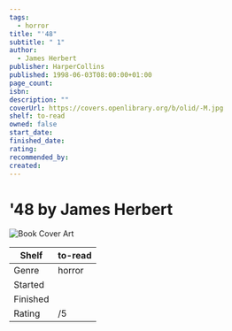 ```yaml
---
tags:
  - horror
title: "'48"
subtitle: " 1"
author:
  - James Herbert
publisher: HarperCollins
published: 1998-06-03T08:00:00+01:00
page_count: 
isbn: 
description: ""
coverUrl: https://covers.openlibrary.org/b/olid/-M.jpg
shelf: to-read
owned: false
start_date: 
finished_date: 
rating: 
recommended_by: 
created: 
---
```


# '48 by James Herbert

![Book Cover Art](https://covers.openlibrary.org/b/olid/-M.jpg)

| Shelf | to-read |
| --- | --- |
| Genre | horror |
| Started |  |
| Finished |  |
| Rating | /5 |

